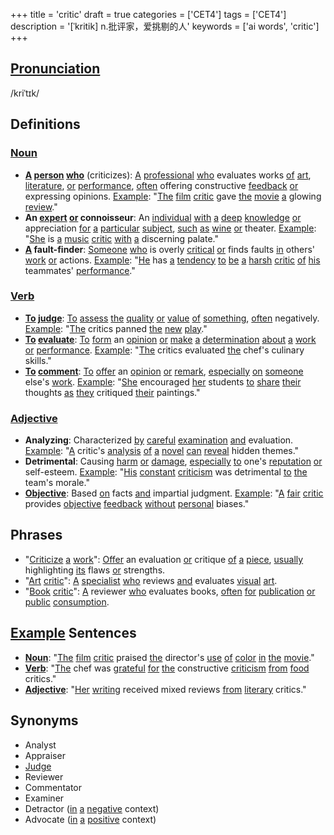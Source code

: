 +++
title = 'critic'
draft = true
categories = ['CET4']
tags = ['CET4']
description = '[ˈkritik] n.批评家，爱挑剔的人'
keywords = ['ai words', 'critic']
+++

## [Pronunciation](/post/pronunciation/)
/kriˈtɪk/

## Definitions
### [Noun](/post/noun/)
- **[A](/post/a/) [person](/post/person/) [who](/post/who/)** (criticizes): [A](/post/a/) [professional](/post/professional/) [who](/post/who/) evaluates works [of](/post/of/) [art](/post/art/), [literature](/post/literature/), [or](/post/or/) [performance](/post/performance/), [often](/post/often/) offering constructive [feedback](/post/feedback/) [or](/post/or/) expressing opinions. [Example](/post/example/): "[The](/post/the/) [film](/post/film/) [critic](/post/critic/) gave [the](/post/the/) [movie](/post/movie/) [a](/post/a/) glowing [review](/post/review/)."
- **An [expert](/post/expert/) [or](/post/or/) connoisseur**: An [individual](/post/individual/) [with](/post/with/) [a](/post/a/) [deep](/post/deep/) [knowledge](/post/knowledge/) [or](/post/or/) appreciation [for](/post/for/) [a](/post/a/) [particular](/post/particular/) [subject](/post/subject/), [such](/post/such/) [as](/post/as/) [wine](/post/wine/) [or](/post/or/) theater. [Example](/post/example/): "[She](/post/she/) is [a](/post/a/) [music](/post/music/) [critic](/post/critic/) [with](/post/with/) [a](/post/a/) discerning palate."
- **[A](/post/a/) fault-finder**: [Someone](/post/someone/) [who](/post/who/) is overly [critical](/post/critical/) [or](/post/or/) finds faults [in](/post/in/) others' [work](/post/work/) [or](/post/or/) actions. [Example](/post/example/): "[He](/post/he/) has [a](/post/a/) [tendency](/post/tendency/) [to](/post/to/) [be](/post/be/) [a](/post/a/) [harsh](/post/harsh/) [critic](/post/critic/) [of](/post/of/) [his](/post/his/) teammates' [performance](/post/performance/)."

### [Verb](/post/verb/)
- **[To](/post/to/) [judge](/post/judge/)**: [To](/post/to/) [assess](/post/assess/) [the](/post/the/) [quality](/post/quality/) [or](/post/or/) [value](/post/value/) [of](/post/of/) [something](/post/something/), [often](/post/often/) negatively. [Example](/post/example/): "[The](/post/the/) critics panned [the](/post/the/) [new](/post/new/) [play](/post/play/)."
- **[To](/post/to/) [evaluate](/post/evaluate/)**: [To](/post/to/) [form](/post/form/) an [opinion](/post/opinion/) [or](/post/or/) [make](/post/make/) [a](/post/a/) [determination](/post/determination/) [about](/post/about/) [a](/post/a/) [work](/post/work/) [or](/post/or/) [performance](/post/performance/). [Example](/post/example/): "[The](/post/the/) critics evaluated [the](/post/the/) chef's culinary skills."
- **[To](/post/to/) [comment](/post/comment/)**: [To](/post/to/) [offer](/post/offer/) an [opinion](/post/opinion/) [or](/post/or/) [remark](/post/remark/), [especially](/post/especially/) [on](/post/on/) [someone](/post/someone/) else's [work](/post/work/). [Example](/post/example/): "[She](/post/she/) encouraged [her](/post/her/) students [to](/post/to/) [share](/post/share/) [their](/post/their/) thoughts [as](/post/as/) [they](/post/they/) critiqued [their](/post/their/) paintings."

### [Adjective](/post/adjective/)
- **Analyzing**: Characterized [by](/post/by/) [careful](/post/careful/) [examination](/post/examination/) [and](/post/and/) evaluation. [Example](/post/example/): "[A](/post/a/) critic's [analysis](/post/analysis/) [of](/post/of/) [a](/post/a/) [novel](/post/novel/) [can](/post/can/) [reveal](/post/reveal/) hidden themes."
- **Detrimental**: Causing [harm](/post/harm/) [or](/post/or/) [damage](/post/damage/), [especially](/post/especially/) [to](/post/to/) one's [reputation](/post/reputation/) [or](/post/or/) self-esteem. [Example](/post/example/): "[His](/post/his/) [constant](/post/constant/) [criticism](/post/criticism/) was detrimental [to](/post/to/) [the](/post/the/) team's morale."
- **[Objective](/post/objective/)**: Based [on](/post/on/) facts [and](/post/and/) impartial judgment. [Example](/post/example/): "[A](/post/a/) [fair](/post/fair/) [critic](/post/critic/) provides [objective](/post/objective/) [feedback](/post/feedback/) [without](/post/without/) [personal](/post/personal/) biases."

## Phrases
- "[Criticize](/post/criticize/) [a](/post/a/) [work](/post/work/)": [Offer](/post/offer/) an evaluation [or](/post/or/) critique [of](/post/of/) [a](/post/a/) [piece](/post/piece/), [usually](/post/usually/) highlighting [its](/post/its/) flaws [or](/post/or/) strengths.
- "[Art](/post/art/) [critic](/post/critic/)": [A](/post/a/) [specialist](/post/specialist/) [who](/post/who/) reviews [and](/post/and/) evaluates [visual](/post/visual/) [art](/post/art/).
- "[Book](/post/book/) [critic](/post/critic/)": [A](/post/a/) reviewer [who](/post/who/) evaluates books, [often](/post/often/) [for](/post/for/) [publication](/post/publication/) [or](/post/or/) [public](/post/public/) [consumption](/post/consumption/).

## [Example](/post/example/) Sentences
- **[Noun](/post/noun/)**: "[The](/post/the/) [film](/post/film/) [critic](/post/critic/) praised [the](/post/the/) director's [use](/post/use/) [of](/post/of/) [color](/post/color/) [in](/post/in/) [the](/post/the/) [movie](/post/movie/)."
- **[Verb](/post/verb/)**: "[The](/post/the/) chef was [grateful](/post/grateful/) [for](/post/for/) [the](/post/the/) constructive [criticism](/post/criticism/) [from](/post/from/) [food](/post/food/) critics."
- **[Adjective](/post/adjective/)**: "[Her](/post/her/) [writing](/post/writing/) received mixed reviews [from](/post/from/) [literary](/post/literary/) critics."

## Synonyms
- Analyst
- Appraiser
- [Judge](/post/judge/)
- Reviewer
- Commentator
- Examiner
- Detractor ([in](/post/in/) [a](/post/a/) [negative](/post/negative/) context)
- Advocate ([in](/post/in/) [a](/post/a/) [positive](/post/positive/) context)
